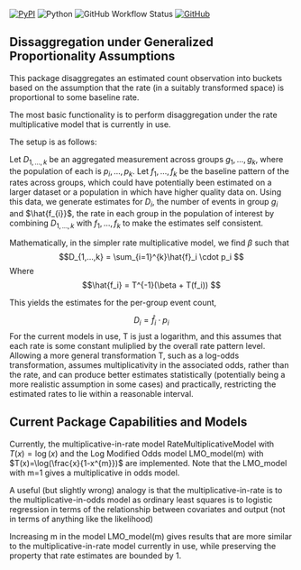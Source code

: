 [![PyPI](https://img.shields.io/pypi/v/pydisagg)](https://pypi.org/project/pydisagg/)
![Python](https://img.shields.io/badge/python-3.8,_3.9-blue.svg)
![GitHub Workflow Status](https://img.shields.io/github/actions/workflow/status/ihmeuw-msca/pyDisagg/build.yml)
[![GitHub](https://img.shields.io/github/license/ihmeuw-msca/pyDisagg)](./LICENSE)

## Dissaggregation under Generalized Proportionality Assumptions
This package disaggregates an estimated count observation into buckets based on the assumption that the rate (in a suitably transformed space) is proportional to some baseline rate. 

The most basic functionality is to perform disaggregation under the rate multiplicative model that is currently in use. 

The setup is as follows: 

Let $D_{1,...,k}$ be an aggregated measurement across groups ${g_1,...,g_k}$, where the population of each is $p_i,...,p_k$. Let $f_1,...,f_k$ be the baseline pattern of the rates across groups, which could have potentially been estimated on a larger dataset or a population in which have higher quality data on. Using this data, we generate estimates for $D_i$, the number of events in group $g_i$ and $\hat{f_{i}}$, the rate in each group in the population of interest by combining $D_{1,...,k}$ with $f_1,...,f_k$ to make the estimates self consistent. 

Mathematically, in the simpler rate multiplicative model, we find $\beta$ such that 
$$D_{1,...,k} = \sum_{i=1}^{k}\hat{f}_i \cdot p_i $$
Where
$$\hat{f_i} = T^{-1}(\beta + T(f_i)) $$

This yields the estimates for the per-group event count, 

$$D_i = \hat f_i \cdot p_i $$
For the current models in use, T is just a logarithm, and this assumes that each rate is some constant muliplied by the overall rate pattern level. Allowing a more general transformation T, such as a log-odds transformation, assumes multiplicativity in the associated odds, rather than the rate, and can produce better estimates statistically (potentially being a more realistic assumption in some cases) and practically, restricting the estimated rates to lie within a reasonable interval. 

## Current Package Capabilities and Models
Currently, the multiplicative-in-rate model RateMultiplicativeModel with $T(x)=\log(x)$ and the Log Modified Odds model LMO_model(m) with $T(x)=\log(\frac{x}{1-x^{m}})$ are implemented. Note that the LMO_model with m=1 gives a multiplicative in odds model.

A useful (but slightly wrong) analogy is that the multiplicative-in-rate is to the multiplicative-in-odds model as ordinary least squares is to logistic regression in terms of the relationship between covariates and output (not in terms of anything like the likelihood)

Increasing m in the model LMO_model(m) gives results that are more similar to the multiplicative-in-rate model currently in use, while preserving the property that rate estimates are bounded by 1. 
